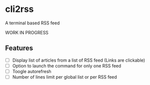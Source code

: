 # cli2rss
A terminal based RSS feed 

WORK IN PROGRESS

## Features

- [ ] Display list of articles from a list of RSS feed (Links are clickable) 
- [ ] Option to launch the command for only one RSS feed
- [ ] Toogle autorefresh
- [ ] Number of lines limit per global list or per RSS feed 
